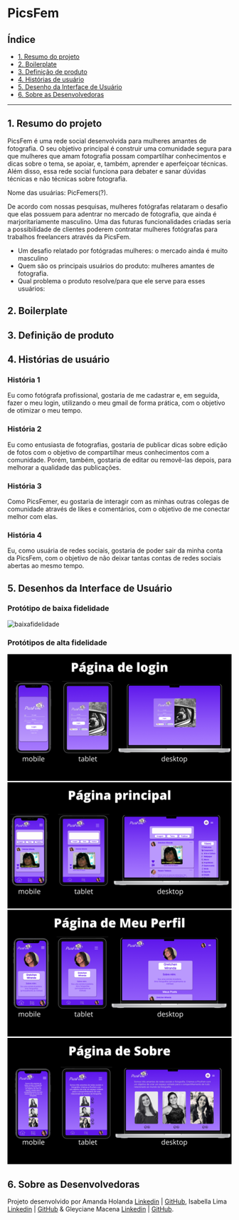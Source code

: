 # PicsFem

## Índice

* [1. Resumo do projeto](#1-resumo-do-projeto)
* [2. Boilerplate](#2-boilerplate)
* [3. Definição de produto](#3-definição-de-produto)
* [4. Histórias de usuário](#4-histórias-de-usuário)
* [5. Desenho da Interface de Usuário](#5-desenho-da-interface-de-usuário)
* [6. Sobre as Desenvolvedoras](#6-sobre-as-desenvolvedoras)

***

## 1. Resumo do projeto

PicsFem é uma rede social desenvolvida para mulheres amantes de fotografia. O seu objetivo principal é construir uma comunidade segura para que mulheres que amam fotografia possam compartilhar conhecimentos e dicas sobre o tema, se apoiar, e, também, aprender e aperfeiçoar técnicas. Além disso, essa rede social funciona para debater e sanar dúvidas técnicas e não técnicas sobre fotografia.

Nome das usuárias: PicFemers(?).

De acordo com nossas pesquisas, mulheres fotógrafas relataram o desafio que elas possuem para adentrar no mercado de fotografia, que ainda é marjoritariamente masculino. Uma das futuras funcionalidades criadas seria a possibilidade de clientes poderem contratar mulheres fotógrafas para trabalhos freelancers através da PicsFem.

- Um desafio relatado por fotógradas mulheres: o mercado ainda é muito masculino
- Quem são os principais usuários do produto: mulheres amantes de fotografia.
- Qual problema o produto resolve/para que ele serve para esses usuários: 


## 2. Boilerplate


## 3. Definição de produto


## 4. Histórias de usuário

### História 1
Eu como fotógrafa profissional, gostaria de me cadastrar e, em seguida, fazer o meu login, utilizando o meu gmail de forma prática, com o objetivo de otimizar o meu tempo.

### História 2
Eu como entusiasta de fotografias, gostaria de publicar dicas sobre edição de fotos com o objetivo de compartilhar meus conhecimentos com a comunidade. Porém, também, gostaria de editar ou removê-las depois, para melhorar a qualidade das publicações.

### História 3
Como PicsFemer, eu gostaria de interagir com as minhas outras colegas de comunidade através de likes e comentários, com o objetivo de me conectar melhor com elas.

### História 4
Eu, como usuária de redes sociais, gostaria de poder sair da minha conta da PicsFem, com o objetivo de não deixar tantas contas de redes sociais abertas ao mesmo tempo. 

## 5. Desenhos da Interface de Usuário

### Protótipo de baixa fidelidade

![baixafidelidade](baixa-fidelidade.png)

### Protótipos de alta fidelidade

![1altafidelidade](1-altafidelidade.png)
![2altafidelidade](2-altafidelidade.png)
![3altafidelidade](3-altafidelidade.png)
![4altafidelidade](4-altafidelidade.png)

## 6. Sobre as Desenvolvedoras
Projeto desenvolvido por Amanda Holanda [Linkedin](https://www.linkedin.com/in/amandaholanda/) | [GitHub](https://github.com/amanda-holanda), Isabella Lima [Linkedin]() | [GitHub]() & Gleyciane Macena [Linkedin]() | [GitHub]().




